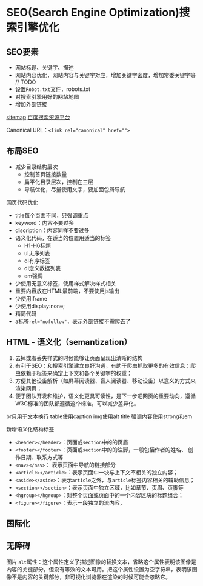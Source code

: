 # SEO(Search Engine Optimization)搜索引擎优化

## SEO要素

+ 网站标题、关键字、描述
+ 网站内容优化，网站内容与关键字对应，增加关键字密度，增加常委关键字等
// TODO
+ 设置`Robot.txt`文件，robots.txt
+ 对搜索引擎用好的网站地图
+ 增加外部链接

[sitemap](https://www.sitemaps.org/protocol.html)
[百度搜索资源平台](https://ziyuan.baidu.com/)

Canonical URL：`<link rel="canonical" href="">`

## 布局SEO

+ 减少目录结构层次
  + 控制首页链接数量
  + 扁平化目录层次，控制在三层
  + 导航优化，尽量使用文字，要加面包屑导航

网页代码优化

+ title每个页面不同，只强调重点
+ keyword：内容不要过多
+ discription：内容同样不要过多
+ 语义化代码，在适当的位置用适当的标签
  + H1-H6标题
  + ul无序列表
  + ol有序标签
  + dl定义数据列表
  + em强调
+ 少使用无意义标签，使用样式解决样式相关
+ 重要内容放在HTML最前端，不要使用js输出
+ 少使用iframe
+ 少使用display:none;
+ 精简代码
+ a标签`rel="nofollow"`，表示外部链接不需爬去了

## HTML - 语义化（semantization）

1. 去掉或者丢失样式的时候能够让页面呈现出清晰的结构
2. 有利于SEO：和搜索引擎建立良好沟通，有助于爬虫抓取更多的有效信息：爬虫依赖于标签来确定上下文和各个关键字的权重；
3. 方便其他设备解析（如屏幕阅读器、盲人阅读器、移动设备）以意义的方式来渲染网页；
4. 便于团队开发和维护，语义化更具可读性，是下一步吧网页的重要动向，遵循W3C标准的团队都遵循这个标准，可以减少差异化。

br只用于文本换行
table使用caption
img使用alt title
强调内容使用strong和em

新增语义化结构标签

+ `<header></header>`：页面或`section`中的的页眉
+ `<footer></footer>`：页面或`section`中的的注脚，一般包括作者的姓名、 创作日期、联系方式等
+ `<nav></nav>`： 表示页面中导航的链接部分
+ `<article></article>`：表示页面中一块与上下文不相关的独立内容；
+ `<aside></aside>`：表示`article`之外，与`article`标签内容相关的辅助信息；
+ `<section></section>`：表示页面中独立区域，比如章节、页眉、页脚等
+ `<hgroup></hgroup>`：对整个页面或页面中的一个内容区块的标题组合；
+ `<figure></figure>`：表示一段独立的流内容，

## 国际化

## 无障碍

图片 `alt`属性：这个属性定义了描述图像的替换文本，省略这个属性表明该图像是内容的关键部分，但没有等效的文本可用。把这个属性设置为空字符串，表明该图像不是内容的关键部分，非可视化浏览器在渲染的时候可能会忽略它。
